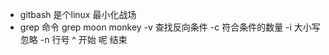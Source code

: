 - gitbash 是个linux 最小化战场
- grep 命令
    grep moon monkey
    -v 查找反向条件
    -c 符合条件的数量
    -i 大小写忽略
    -n 行号
    ^ 开始
    呢 结束
